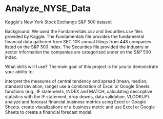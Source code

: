 # Analyze_NYSE_Data

Kaggle's New York Stock Exchange S&P 500 dataset

Background:
We used the Fundamentals.csv and Securities.csv files provided by Kaggle. The Fundamentals file provides the fundamental financial data gathered from SEC 10K annual filings from 448 companies listed on the S&P 500 index. The Securities file provided the industry or sector information the companies are categorized under on the S&P 500 index.

What skills will I use?
The main goal of this project is for you to demonstrate your ability to:

interpret the measures of central tendency and spread (mean, median, standard deviation, range)
use a combination of Excel or Google Sheets functions (e.g., IF statements, INDEX and MATCH, calculating descriptive statistics with the IF statement, drop downs, data validation, VLOOKUP).
analyze and forecast financial business metrics using Excel or Google Sheets.
create visualizations of a business metric and use Excel or Google Sheets to create a financial forecast model.

